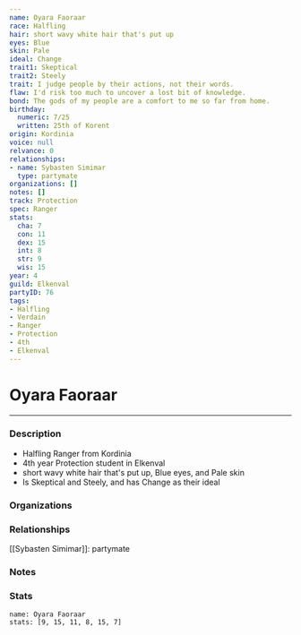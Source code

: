 ```yaml
---
name: Oyara Faoraar
race: Halfling
hair: short wavy white hair that's put up
eyes: Blue
skin: Pale
ideal: Change
trait1: Skeptical
trait2: Steely
trait: I judge people by their actions, not their words.
flaw: I'd risk too much to uncover a lost bit of knowledge.
bond: The gods of my people are a comfort to me so far from home.
birthday:
  numeric: 7/25
  written: 25th of Korent
origin: Kordinia
voice: null
relvance: 0
relationships:
- name: Sybasten Simimar
  type: partymate
organizations: []
notes: []
track: Protection
spec: Ranger
stats:
  cha: 7
  con: 11
  dex: 15
  int: 8
  str: 9
  wis: 15
year: 4
guild: Elkenval
partyID: 76
tags:
- Halfling
- Verdain
- Ranger
- Protection
- 4th
- Elkenval
---
```

# Oyara Faoraar
---
### Description
- Halfling Ranger from Kordinia
- 4th year Protection student in Elkenval
- short wavy white hair that's put up, Blue eyes, and Pale skin
- Is Skeptical and Steely, and has Change as their ideal

### Organizations

### Relationships
[[Sybasten Simimar]]: partymate

### Notes

### Stats
```statblock
name: Oyara Faoraar
stats: [9, 15, 11, 8, 15, 7]
```